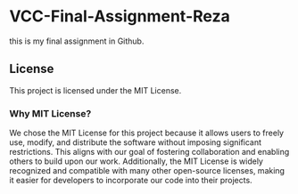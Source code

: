 # VCC-Final-Assignment-Reza
this is my final assignment in Github.
## License

This project is licensed under the MIT License.

### Why MIT License?

We chose the MIT License for this project because it allows users to freely use, modify, and distribute the software without imposing significant restrictions. This aligns with our goal of fostering collaboration and enabling others to build upon our work. Additionally, the MIT License is widely recognized and compatible with many other open-source licenses, making it easier for developers to incorporate our code into their projects.